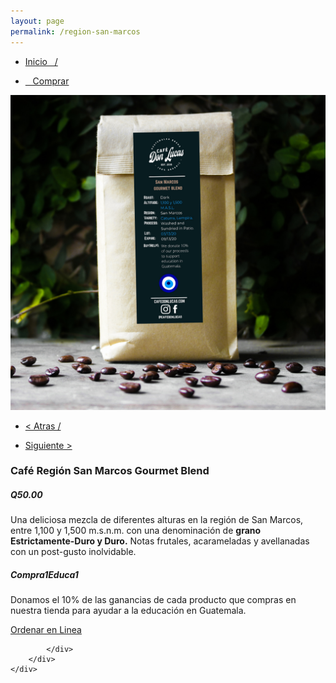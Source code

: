 ```yaml
---
layout: page
permalink: /region-san-marcos
---
```

<div class="region">
	<div class="container">
		<div class="row">
			<div class="col-md-8 col-xs-12">
				<ul>
					<li><a href="/"><p> Inicio &nbsp;&nbsp;/</p></a></li>
					<li><a href="/comprar"><p>&nbsp;&nbsp; Comprar </p></a></li>
				</ul>
				<img class="img-responsive" src="/images/sanmarcos.jpg">
			</div>
			<div class="col-md-4 col-xs-12">
				<ul>
				<li><a href="/moccha-blend"><p> < Atras /</p></a> </li>
				<li> <a href="/region-huehuetenango"><p> Siguiente > </p></a> </li>
				</ul>
				<h3>Caf&eacute; Regi&oacute;n San Marcos Gourmet Blend</h3>
				<h5><strong>Q50.00</strong></h5>
				<p>Una deliciosa mezcla de diferentes alturas en la región de San Marcos, entre 1,100 y 1,500 m.s.n.m. con una denominación de <strong>grano Estrictamente-Duro y Duro.</strong> Notas frutales, acarameladas y avellanadas con un post-gusto inolvidable. </p>
				<h5>Compra1Educa1</h5>
				<p>Donamos el 10% de las ganancias de cada producto que compras en nuestra tienda para ayudar a la educaci&oacute;n en Guatemala.</p>
				<a href="/orden-en-linea" id="button">Ordenar en Linea</a>

			</div>
		</div>
	</div>
</div>